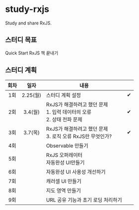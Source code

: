 # study-rxjs
Study and share RxJS.

## 스터디 목표
Quick Start RxJS 책 끝내기

## 스터디 계획
| 회차 |   일자   | 내용                                                         |      |
| :--: | :------: | ------------------------------------------------------------ | :--: |
| 1회  | 2.25(월) | 스터디 계획 설정                                             |  ✔   |
| 2회  | 3.4(월)  | RxJS가 해결하려고 했던 문제<br />1. 입력 데이터의 오류<br />2. 상태 전파 문제 |  ✔  |
| 3회  | 3.7(목)  | RxJS가 해결하려고 했던 문제<br />3. 로직 오류 RxJS란 무엇인가? |  ✔   |
| 4회  |          | Observable 만들기                                            |      |
| 5회  |          | RxJS 오퍼레이터<br />자동완성 UI만들기                       |      |
| 6회  |          | 자동완성 UI 사용성 개선하기                                  |      |
| 7회  |          | 캐러셀 UI 만들기                                             |      |
| 8회  |          | 지도 영역 만들기                                             |      |
| 9회  |          | URL 공유 기능과 초기 로딩 처리하기                           |      |
